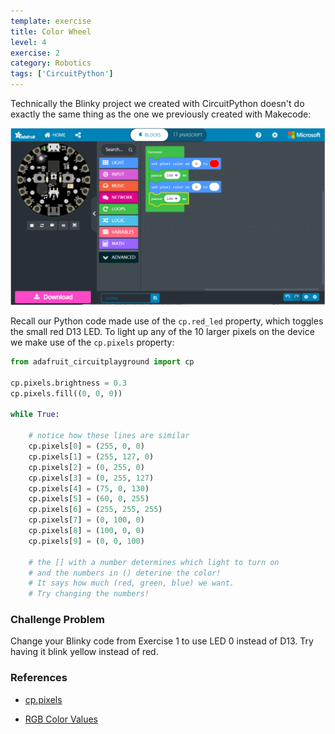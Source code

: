 ```yaml
---
template: exercise
title: Color Wheel
level: 4
exercise: 2
category: Robotics
tags: ['CircuitPython']
---
```


Technically the Blinky project we created with CircuitPython doesn't do exactly the same thing as the one we previously created with Makecode:

![MakeCode Blink](blink.png)

Recall our Python code made use of the `cp.red_led` property, which toggles the small red D13 LED. To light up any of the 10 larger pixels on the device we make use of the `cp.pixels` property:

```python
from adafruit_circuitplayground import cp

cp.pixels.brightness = 0.3
cp.pixels.fill((0, 0, 0))

while True:

    # notice how these lines are similar
    cp.pixels[0] = (255, 0, 0)
    cp.pixels[1] = (255, 127, 0)
    cp.pixels[2] = (0, 255, 0)
    cp.pixels[3] = (0, 255, 127)
    cp.pixels[4] = (75, 0, 130)
    cp.pixels[5] = (60, 0, 255)
    cp.pixels[6] = (255, 255, 255)
    cp.pixels[7] = (0, 100, 0)
    cp.pixels[8] = (100, 0, 0)
    cp.pixels[9] = (0, 0, 100)

    # the [] with a number determines which light to turn on
    # and the numbers in () deterine the color!
    # It says how much (red, green, blue) we want.
    # Try changing the numbers!
```

### Challenge Problem

Change your Blinky code from Exercise 1 to use LED 0 instead of D13. Try having it blink yellow instead of red.

### References

- [cp.pixels](https://docs.circuitpython.org/projects/circuitplayground/en/latest/api.html#adafruit_circuitplayground.circuit_playground_base.CircuitPlaygroundBase.pixels)

- [RGB Color Values](https://www.w3schools.com/colors/colors_rgb.asp)
